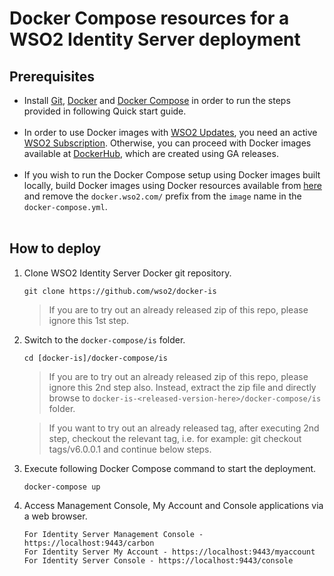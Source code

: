 # Docker Compose resources for a WSO2 Identity Server deployment

## Prerequisites

 * Install [Git](https://git-scm.com/book/en/v2/Getting-Started-Installing-Git), [Docker](https://www.docker.com/get-docker)
   and [Docker Compose](https://docs.docker.com/compose/install/#install-compose) in order to run the steps provided in following Quick start guide. <br><br>
 * In order to use Docker images with [WSO2 Updates](https://wso2.com/updates), you need an active [WSO2 Subscription](https://wso2.com/subscription).
   Otherwise, you can proceed with Docker images available at [DockerHub](https://hub.docker.com/u/wso2/), which are created using GA releases.<br><br>
 * If you wish to run the Docker Compose setup using Docker images built locally, build Docker images using Docker resources available from [here](../../dockerfiles/)
   and remove the `docker.wso2.com/` prefix from the `image` name in the `docker-compose.yml`. <br><br>
   
## How to deploy

  1. Clone WSO2 Identity Server Docker git repository.
  
     ```
     git clone https://github.com/wso2/docker-is
     ```
     
     > If you are to try out an already released zip of this repo, please ignore this 1st step.

  2. Switch to the `docker-compose/is` folder.
  
     ```
     cd [docker-is]/docker-compose/is
     ```
     
     > If you are to try out an already released zip of this repo, please ignore this 2nd step also. 
      Instead, extract the zip file and directly browse to `docker-is-<released-version-here>/docker-compose/is` folder. 
     
     > If you want to try out an already released tag, after executing 2nd step, checkout the relevant tag, 
      i.e. for example: git checkout tags/v6.0.0.1 and continue below steps.

  3. Execute following Docker Compose command to start the deployment.
  
     ```
     docker-compose up
     ```
     
  4. Access Management Console, My Account and Console applications via a web browser.

     ```
     For Identity Server Management Console - https://localhost:9443/carbon
     For Identity Server My Account - https://localhost:9443/myaccount
     For Identity Server Console - https://localhost:9443/console
     ```
